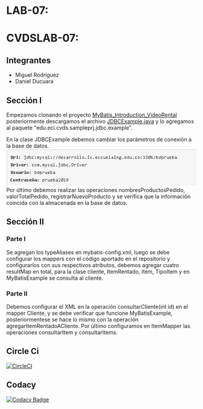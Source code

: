 # LAB-07:

# CVDSLAB-07:

## Integrantes
* Miguel Rodríguez
* Daniel Ducuara

## Sección I

Empezamos clonando el proyecto  [MyBatis_Introduction_VideoRental](https://github.com/PDSW-ECI/MyBatis_Introduction_VideoRental)
posteriormente descargamos el archivo [ JDBCExample.java](http://campusvirtual.escuelaing.edu.co/moodle/pluginfile.php/191340/mod_assign/intro/JDBCExample.java)
y lo agregamos al paquete "edu.eci.cvds.sampleprj.jdbc.example".

En la clase  JDBCExample debemos cambiar los parámetros de conexión a la base de datos.
![](Captura1.PNG) 
Por último debemos realizar las operaciones nombresProductosPedido, valorTotalPedido, registrarNuevoProducto y se verifica que la información 
coincida con la almacenada en la base de datos.

## Sección II
### Parte I
Se agregan los typeAliases en mybatis-config.xml, luego se debe configurar los mappers con el código aportado en el repositorio y configurarlos
con sus respectivos atributos, debemos agregar cuatro resultMap en total, para la clase cliente, ItemRentado, Item, TipoItem y en MyBatisExample
se consulta al cliente. 
### Parte II
Debemos configurar el XML en la operación consultarCliente(int id) en el mapper Cliente, y se debe verificar que funcione MyBatisExample, posteriormentese 
se hace lo mismo con la operación agregarItemRentadoACliente. Por último configuramos en ItemMapper las operaciones consultarItem y consultarItems.

## Circle Ci
[![CircleCI](https://circleci.com/gh/circleci/circleci-docs.svg?style=svg)](https://app.circleci.com/pipelines/github/Daniel9842/CVDS-LAB07)

## Codacy
[![Codacy Badge](https://api.codacy.com/project/badge/Grade/9106912acf4e42f38eef7f27eb0c8522)](https://app.codacy.com/gh/Jose1102/Lab7/dashboard?utm_source=github.com&amp;utm_medium=referral&amp;utm_content=Jose1102/Lab7&amp;utm_campaign=Badge_Grade)
